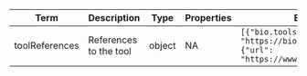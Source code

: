 |Term | Description | Type | Properties | Example | Enum|
| ---| ---| ---| ---| ---| --- |
| toolReferences | References to the tool | object | NA | `[{"bio.toolsId": "https://bio.tools/vep"}, {"url": "https://www.ensembl.org/vep"}]` | NA|
